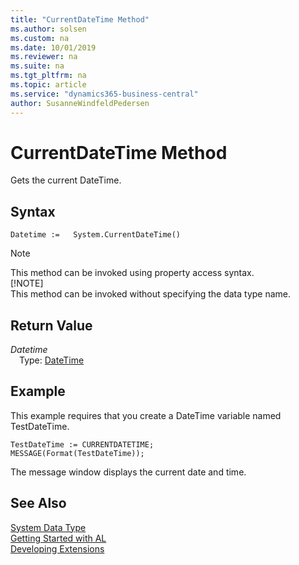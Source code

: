 ```yaml
---
title: "CurrentDateTime Method"
ms.author: solsen
ms.custom: na
ms.date: 10/01/2019
ms.reviewer: na
ms.suite: na
ms.tgt_pltfrm: na
ms.topic: article
ms.service: "dynamics365-business-central"
author: SusanneWindfeldPedersen
---
```

[//]: # (START>DO_NOT_EDIT)
[//]: # (IMPORTANT:Do not edit any of the content between here and the END>DO_NOT_EDIT.)
[//]: # (Any modifications should be made in the .xml files in the ModernDev repo.)
# CurrentDateTime Method
Gets the current DateTime.


## Syntax
```
Datetime :=   System.CurrentDateTime()
```
> [!NOTE]  
> This method can be invoked using property access syntax.  
> [!NOTE]  
> This method can be invoked without specifying the data type name.  


## Return Value
*Datetime*  
&emsp;Type: [DateTime](../datetime/datetime-data-type.md)  
  


[//]: # (IMPORTANT: END>DO_NOT_EDIT)

## Example  
 This example requires that you create a DateTime variable named TestDateTime.  
  
```  
TestDateTime := CURRENTDATETIME;  
MESSAGE(Format(TestDateTime));  
```  
  
 The message window displays the current date and time.
 
## See Also
[System Data Type](system-data-type.md)  
[Getting Started with AL](../../devenv-get-started.md)  
[Developing Extensions](../../devenv-dev-overview.md)